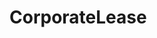 # CorporateLease   

<script src="https://unpkg.com/@stoplight/elements/web-components.min.js"></script>
<link rel="stylesheet" href="https://unpkg.com/@stoplight/elements/styles.min.css">

<elements-api
  apiDescriptionUrl="CorporateLease.yaml"
  layout="sidebar"
  router="hash"
  hideTryIt="false"
  hideSchemas="false"
  hideInternal="false"
/>